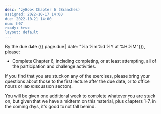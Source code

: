 ```yaml
---
desc: 'zyBook Chapter 6 (Branches)
assigned: 2022-10-17 14:00
due: 2022-10-21 14:00
num: h07
ready: true
layout: default
---
```


By the due date ({{ page.due | date: "%a %m %d %Y at %H:%M"}}), please:
* Complete Chapter 6, including completing, or at least attempting, all of the participation and challenge activities.

If you find that you are stuck on any of the exercises, please bring your questions about those to the first lecture after the due date, or to office hours or lab (discussion section).

You will be given one additional week to complete whatever you are stuck on, but given that we have a midterm on this material, plus chapters 1-7, in the coming days, it's good to not fall behind.
